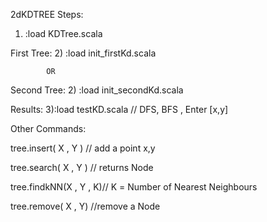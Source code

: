 2dKDTREE
Steps:

1) :load KDTree.scala

First Tree:
2) :load init_firstKd.scala

            OR

Second Tree:
2) :load init_secondKd.scala


Results:
3):load testKD.scala // DFS, BFS , Enter [x,y]


Other Commands:

tree.insert( X , Y ) // add a point x,y

tree.search( X , Y ) // returns Node

tree.findkNN(X , Y , K)// Κ = Number of Nearest Neighbours

tree.remove( X , Y) //remove a Node
